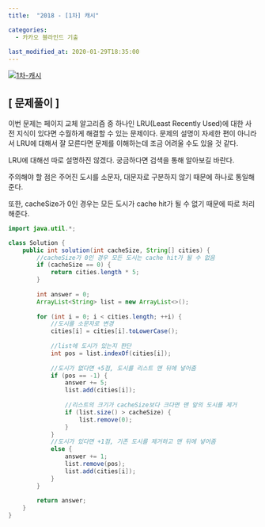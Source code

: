 ```yaml
---
title:  "2018 - [1차] 캐시"

categories:
  - 카카오 블라인드 기출
  
last_modified_at: 2020-01-29T18:35:00
---
```


[![1차-캐시](https://user-images.githubusercontent.com/53072057/106226548-cf3d9480-622a-11eb-9b9a-ff437184bd90.JPG)](https://programmers.co.kr/learn/courses/30/lessons/17680#)  

<h2>[ 문제풀이 ]</h2>  
이번 문제는 페이지 교체 알고리즘 중 하나인 LRU(Least Recently Used)에 대한 사전 지식이 있다면 수월하게 해결할 수 있는 문제이다. 문제의 설명이 자세한 편이 아니라서 LRU에 대해서 잘 모른다면 문제를 이해하는데 조금 어려울 수도 있을 것 같다.  

LRU에 대해선 따로 설명하진 않겠다. 궁금하다면 검색을 통해 알아보길 바란다.  

주의해야 할 점은 주어진 도시를 소문자, 대문자로 구분하지 않기 때문에 하나로 통일해 준다.  

또한, cacheSize가 0인 경우는 모든 도시가 cache hit가 될 수 없기 때문에 따로 처리해준다.  

```java
import java.util.*;

class Solution {
    public int solution(int cacheSize, String[] cities) {
    	//cacheSize가 0인 경우 모든 도시는 cache hit가 될 수 없음
        if (cacheSize == 0) {
            return cities.length * 5;
        }
        
        int answer = 0;
        ArrayList<String> list = new ArrayList<>();
        
        for (int i = 0; i < cities.length; ++i) {
        	//도시를 소문자로 변경
            cities[i] = cities[i].toLowerCase();
            
            //list에 도시가 있는지 판단
            int pos = list.indexOf(cities[i]);
            
            //도시가 없다면 +5점, 도시를 리스트 맨 뒤에 넣어줌
            if (pos == -1) {
                answer += 5;
                list.add(cities[i]);
                
                //리스트의 크기가 cacheSize보다 크다면 맨 앞의 도시를 제거
                if (list.size() > cacheSize) {
                    list.remove(0);
                }
            } 
            //도시가 있다면 +1점, 기존 도시를 제거하고 맨 뒤에 넣어줌
            else {
                answer += 1;
                list.remove(pos);
                list.add(cities[i]);
            }
        }
        
        return answer;
    }
}
```
